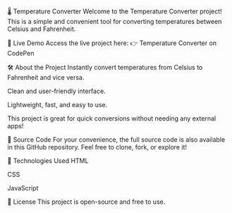 🌡️ Temperature Converter
Welcome to the Temperature Converter project!
This is a simple and convenient tool for converting temperatures between Celsius and Fahrenheit.

🔗 Live Demo
Access the live project here:
👉 Temperature Converter on CodePen

🛠️ About the Project
Instantly convert temperatures from Celsius to Fahrenheit and vice versa.

Clean and user-friendly interface.

Lightweight, fast, and easy to use.

This project is great for quick conversions without needing any external apps!

📂 Source Code
For your convenience, the full source code is also available in this GitHub repository. Feel free to clone, fork, or explore it!

🚀 Technologies Used
HTML

CSS

JavaScript

📜 License
This project is open-source and free to use.
